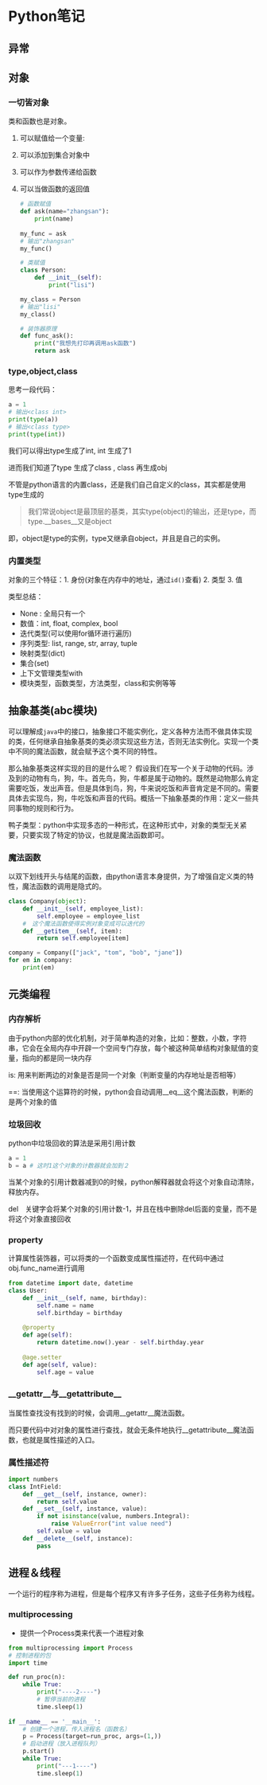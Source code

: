 #  Python笔记

## 异常



## 对象

### 一切皆对象

类和函数也是对象。

1. 可以赋值给一个变量:

2. 可以添加到集合对象中

3. 可以作为参数传递给函数

4. 可以当做函数的返回值

   ```python
   # 函数赋值
   def ask(name="zhangsan"):
       print(name)
       
   my_func = ask
   # 输出"zhangsan"
   my_func()
   
   # 类赋值
   class Person:
       def __init__(self):
           print("lisi")
   
   my_class = Person
   # 输出"lisi"
   my_class()
   
   # 装饰器原理
   def func_ask():
       print("我想先打印再调用ask函数")
       return ask
   ```

### type,object,class

思考一段代码：

```python
a = 1
# 输出<class int>
print(type(a))
# 输出<class type>
print(type(int))
```

我们可以得出type生成了int, int 生成了1

进而我们知道了type 生成了class , class 再生成obj

不管是python语言的内置class，还是我们自己自定义的class，其实都是使用type生成的

> 我们常说object是最顶层的基类，其实type(object)的输出，还是type，而type.\__bases__又是object

即，object是type的实例，type又继承自object，并且是自己的实例。

### 内置类型

对象的三个特征：1. 身份(对象在内存中的地址，通过`id()`查看)   2. 类型  3. 值

类型总结：

+ None : 全局只有一个
+ 数值：int, float, complex, bool
+ 迭代类型(可以使用for循环进行遍历)
+ 序列类型: list, range, str, array, tuple
+ 映射类型(dict)
+ 集合(set)
+ 上下文管理类型with
+ 模块类型，函数类型，方法类型，class和实例等等

## 抽象基类(abc模块)

可以理解成`java`中的接口，抽象接口不能实例化，定义各种方法而不做具体实现的类，任何继承自抽象基类的类必须实现这些方法，否则无法实例化。实现一个类中不同的魔法函数，就会赋予这个类不同的特性。

那么抽象基类这样实现的目的是什么呢？ 假设我们在写一个关于动物的代码。涉及到的动物有鸟，狗，牛。首先鸟，狗，牛都是属于动物的。既然是动物那么肯定需要吃饭，发出声音。但是具体到鸟，狗，牛来说吃饭和声音肯定是不同的。需要具体去实现鸟，狗，牛吃饭和声音的代码。概括一下抽象基类的作用：定义一些共同事物的规则和行为。

鸭子类型：python中实现多态的一种形式，在这种形式中，对象的类型无关紧要，只要实现了特定的协议，也就是魔法函数即可。

### 魔法函数

以双下划线开头与结尾的函数，由python语言本身提供，为了增强自定义类的特性，魔法函数的调用是隐式的。

```python
class Company(object):
    def __init__(self, employee_list):
        self.employee = employee_list
    #　这个魔法函数使得实例对象变成可以迭代的    
    def __getitem__(self, item):
        return self.employee[item]

company = Company(["jack", "tom", "bob", "jane"])
for em in company:
    print(em)
```



## 元类编程

### 内存解析

由于python内部的优化机制，对于简单构造的对象，比如：整数，小数，字符串，它会在全局内存中开辟一个空间专门存放，每个被这种简单结构对象赋值的变量，指向的都是同一块内存

is: 用来判断两边的对象是否是同一个对象（判断变量的内存地址是否相等）

==: 当使用这个运算符的时候，python会自动调用\__eq__这个魔法函数，判断的是两个对象的值

### 垃圾回收

python中垃圾回收的算法是采用引用计数

```python
a = 1
b = a # 这时1这个对象的计数器就会加到２
```

当某个对象的引用计数器减到0的时候，python解释器就会将这个对象自动清除，释放内存。

del　关键字会将某个对象的引用计数-1，并且在栈中删除del后面的变量，而不是将这个对象直接回收

### property

计算属性装饰器，可以将类的一个函数变成属性描述符，在代码中通过obj.func_name进行调用

```python
from datetime import date, datetime
class User:
    def __init__(self, name, birthday):
        self.name = name
        self.birthday = birthday
        
    @property
    def age(self):
        return datetime.now().year - self.birthday.year
    
    @age.setter
    def age(self, value):
        self.age = value
```

### \_\_getattr\_\_与\_\_getattribute__

当属性查找没有找到的时候，会调用\__getattr__魔法函数。

而只要代码中对对象的属性进行查找，就会无条件地执行\__getattribute__魔法函数，也就是属性描述的入口。

### 属性描述符

```python
import numbers
class IntField:
    def __get__(self, instance, owner):
        return self.value
    def __set__(self, instance, value):
        if not isinstance(value, numbers.Integral):
            raise ValueError("int value need")
        self.value = value
    def __delete__(self, instance):
        pass
```



## 进程＆线程

一个运行的程序称为进程，但是每个程序又有许多子任务，这些子任务称为线程。

### multiprocessing

+ 提供一个Process类来代表一个进程对象

```python
from multiprocessing import Process
# 控制进程的包
import time

def run_proc(n):
    while True:
        print("----2----")
        # 暂停当前的进程
        time.sleep(1)
        
if __name__ == '__main__':
    # 创建一个进程，传入进程名（函数名）
	p = Process(target=run_proc, args=(1,))
    # 启动进程（放入进程队列）
    p.start()
    while True:
        print("---1----")
        time.sleep(1)
```



